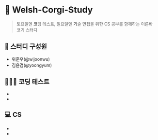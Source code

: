 # 🐶 Welsh-Corgi-Study
> 토요일엔 **코**딩 테스트, 일요일엔 **기**술 면접을 위한 CS 공부를 함께하는 이른바 코기 스터디

## 💁 스터디 구성원
- 위준우(@wijoonwu)
- 김윤겸(@yoongyum)

## 👩🏻‍💻 코딩 테스트
- 
- 

## 💻 CS
- 
- 
